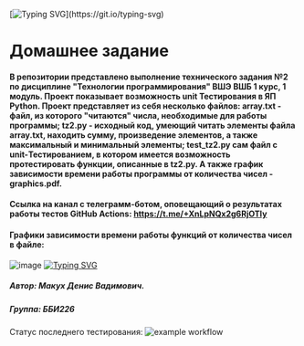 [![Typing SVG](https://readme-typing-svg.herokuapp.com?color=%2336BCF7&lines=Welcome+to+my+repo+!)](https://git.io/typing-svg)

#                                                                           Домашнее задание
####   В репозитории представлено выполнение технического задания №2 по дисциплине "Технологии программирования" ВШЭ ВШБ 1 курс, 1 модуль. Проект показывает возможность unit Тестирования в ЯП Python. Проект представляет из себя несколько файлов: array.txt - файл, из которого "читаются" числа, необходимые для работы программы; tz2.py - исходный код, умеющий читать элементы файла array.txt, находить сумму, произведение элементов, а также максимальный и минимальный элементы; test_tz2.py сам файл с unit-Тестированием, в котором имеется возможность протестировать функции, описанные в  tz2.py. А также график зависимости времени работы программы от количества чисел - graphics.pdf.

#### Ссылка на канал с телеграмм-ботом, оповещающий о результатах работы тестов GitHub Actions: https://t.me/+XnLpNQx2g6RjOTIy
#### Графики зависимости времени работы функций от количества чисел в файле:

![image](https://user-images.githubusercontent.com/114257585/194711279-b72b4905-e133-4573-a042-157251134415.png)
[![Typing SVG](https://readme-typing-svg.herokuapp.com?color=%2336BCF7&lines=Computer+science+student)](https://git.io/typing-svg)

##### Автор: Макух Денис Вадимович.
##### Группа: ББИ226
 
Статус последнего тестирования:
![example workflow](https://github.com/DenisMakukh/tp-hse-2022-hw2/workflows/test_ci.yml/badge.svg)
